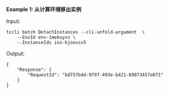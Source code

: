 **Example 1: 从计算环境移出实例**



Input: 

```
tccli batch DetachInstances --cli-unfold-argument  \
    --EnvId env-1mekuyxs \
    --InstanceIds ins-kjoossv5
```

Output: 
```
{
    "Response": {
        "RequestId": "bd757b4d-9797-493e-b421-89873457a071"
    }
}
```

